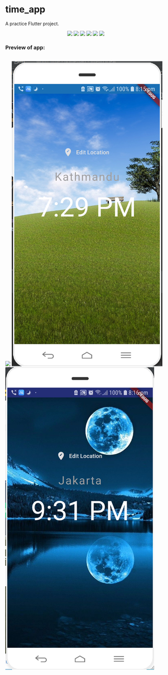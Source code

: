 # time_app
A practice Flutter project.<br/>
<p align="center">
    <img src="https://img.shields.io/badge/Platform-Android-brightgreen.svg" />
  <img src="https://img.shields.io/badge/Version-1.0beta-green.svg" />
  <img src="https://img.shields.io/badge/API-WorldTimeApi-darkgreen.svg" />
  <img src="https://img.shields.io/badge/Editor-IntelliJ-0078d7.svg" />
  <img src="https://img.shields.io/badge/Framework-Flutter-61dbfb.svg" />
  <img src="https://img.shields.io/badge/Language-Dart-f0db4f.svg" /><br/>
</p>
    <h3>Preview of app:</h3><br/>
        <img src="Screenshot_10.png" />
        <img src="extras/Screenshot_11.png" />
        <img src="extras/Screenshot_12.png" />
